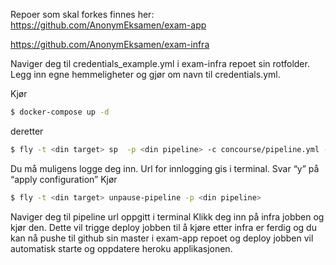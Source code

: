 Repoer som skal forkes finnes her:
https://github.com/AnonymEksamen/exam-app

https://github.com/AnonymEksamen/exam-infra

Naviger deg til credentials_example.yml i exam-infra repoet sin rotfolder. 
Legg inn egne hemmeligheter og gjør om navn til credentials.yml.

Kjør 
``` sh
$ docker-compose up -d
```
deretter
``` sh
$ fly -t <din target> sp  -p <din pipeline> -c concourse/pipeline.yml -l credentials.yml
```
Du må muligens logge deg inn. Url for innlogging gis i terminal.
Svar “y” på “apply configuration”
Kjør
``` sh
$ fly -t <din target> unpause-pipeline -p <din pipeline>
```
Naviger deg til pipeline url oppgitt i terminal
Klikk deg inn på infra jobben og kjør den.
Dette vil trigge deploy jobben til å kjøre etter infra er ferdig og du kan nå pushe til github sin master i exam-app repoet og deploy jobben vil automatisk starte og oppdatere heroku applikasjonen.
